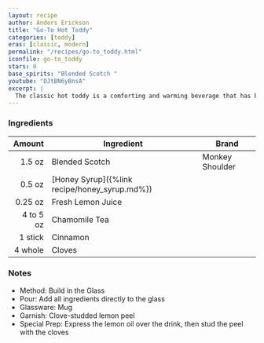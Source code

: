```yaml
---
layout: recipe
author: Anders Erickson
title: "Go-To Hot Toddy"
categories: [toddy]
eras: [classic, modern]
permalink: "/recipes/go-to_toddy.html"
iconfile: go-to_toddy
stars: 0
base_spirits: "Blended Scotch "
youtube: "DJtBN6yBnsA"
excerpt: |
  The classic hot toddy is a comforting and warming beverage that has been used for centuries to soothe ailments and warm the soul.
---
```


### Ingredients

|    Amount | Ingredient                                    | Brand           |
| --------: | --------------------------------------------- | --------------- |
|    1.5 oz | Blended Scotch                                | Monkey Shoulder |
|    0.5 oz | [Honey Syrup]({%link recipe/honey_syrup.md%}) |
|   0.25 oz | Fresh Lemon Juice                             |
| 4 to 5 oz | Chamomile Tea                                 |
|   1 stick | Cinnamon                                      |
|   4 whole | Cloves                                        |

### Notes

- Method: Build in the Glass
- Pour: Add all ingredients directly to the glass
- Glassware: Mug
- Garnish: Clove-studded lemon peel
- Special Prep: Express the lemon oil over the drink, then stud the peel with the cloves
